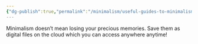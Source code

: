 ```yaml
---
{"dg-publish":true,"permalink":"/minimalism/useful-guides-to-minimalism/go-digital/"}
---
```


Minimalism doesn’t mean losing your precious memories. Save them as digital files on the cloud which you can access anywhere anytime!